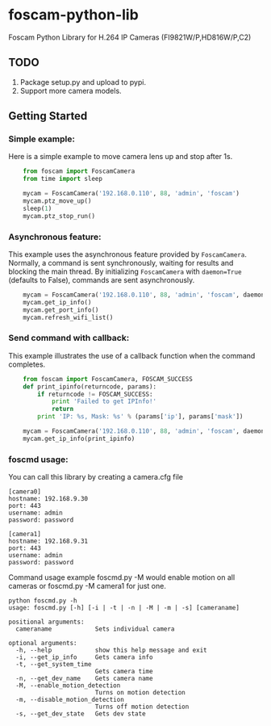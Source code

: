 foscam-python-lib
=================

Foscam Python Library for H.264 IP Cameras (FI9821W/P,HD816W/P,C2)

TODO
----
1. Package setup.py and upload to pypi.
2. Support more camera models.

Getting Started
---------------
### Simple example:
Here is a simple example to move camera lens up and stop after 1s.
```python
    from foscam import FoscamCamera
    from time import sleep

    mycam = FoscamCamera('192.168.0.110', 88, 'admin', 'foscam')
    mycam.ptz_move_up()
    sleep(1)
    mycam.ptz_stop_run()
```

### Asynchronous feature:
This example uses the asynchronous feature provided by ``FoscamCamera``.
Normally, a command is sent synchronously, waiting for results and blocking the main thread.
By initializing ``FoscamCamera`` with `daemon=True` (defaults to False), commands are sent asynchronously.
```python
    mycam = FoscamCamera('192.168.0.110', 88, 'admin', 'foscam', daemon=True)
    mycam.get_ip_info()
    mycam.get_port_info()
    mycam.refresh_wifi_list()
```

### Send command with callback:
This example illustrates the use of a callback function when the command completes.
```python
    from foscam import FoscamCamera, FOSCAM_SUCCESS
    def print_ipinfo(returncode, params):
        if returncode != FOSCAM_SUCCESS:
            print 'Failed to get IPInfo!'
            return
        print 'IP: %s, Mask: %s' % (params['ip'], params['mask'])

    mycam = FoscamCamera('192.168.0.110', 88, 'admin', 'foscam', daemon=False)
    mycam.get_ip_info(print_ipinfo)
```

### foscmd usage:
You can call this library by creating a camera.cfg file
```
[camera0]
hostname: 192.168.9.30
port: 443
username: admin
password: password

[camera1]
hostname: 192.168.9.31
port: 443
username: admin
password: password
```
 
Command usage example foscmd.py -M  would enable motion on all cameras or foscmd.py -M camera1 for just one.
```
python foscmd.py -h
usage: foscmd.py [-h] [-i | -t | -n | -M | -m | -s] [cameraname]

positional arguments:
  cameraname            Sets individual camera

optional arguments:
  -h, --help            show this help message and exit
  -i, --get_ip_info     Gets camera info
  -t, --get_system_time
                        Gets camera time
  -n, --get_dev_name    Gets camera name
  -M, --enable_motion_detection
                        Turns on motion detection
  -m, --disable_motion_detection
                        Turns off motion detection
  -s, --get_dev_state   Gets dev state

```
